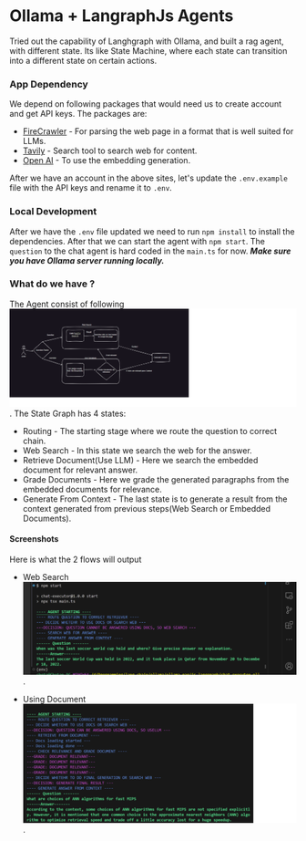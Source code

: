 # Ollama + LangraphJs Agents

Tried out the capability of Langhgraph with Ollama, and built a rag agent, with different state. Its like State Machine, where each state can transition into a different state on certain actions.

### App Dependency

We depend on following packages that would need us to create account and get API keys.
The packages are:

- [FireCrawler](https://www.firecrawl.dev/) - For parsing the web page in a format that is well suited for LLMs.
- [Tavily](https://tavily.com/) - Search tool to search web for content.
- [Open AI](https://openai.com/) - To use the embedding generation.

After we have an account in the above sites, let's update the `.env.example` file with the API keys and rename it to `.env`.

### Local Development

After we have the `.env` file updated we need to run `npm install` to install the dependencies. After that we can start the agent with `npm start`.
The `question` to the chat agent is hard coded in the `main.ts` for now.
**_Make sure you have Ollama server running locally._**

### What do we have ?

The Agent consist of following ![Workflow](./assets/workflo.png).
The State Graph has 4 states:

- Routing - The starting stage where we route the question to correct chain.
- Web Search - In this state we search the web for the answer.
- Retrieve Document(Use LLM) - Here we search the embedded document for relevant answer.
- Grade Documents - Here we grade the generated paragraphs from the embedded documents for relevance.
- Generate From Context - The last state is to generate a result from the context generated from previous steps(Web Search or Embedded Documents).

#### Screenshots

Here is what the 2 flows will output

- Web Search
  ![Web Search](./assets/agent-rag-web.png).

- Using Document
  ![Document Search](./assets/agent-rag-doc.png).
